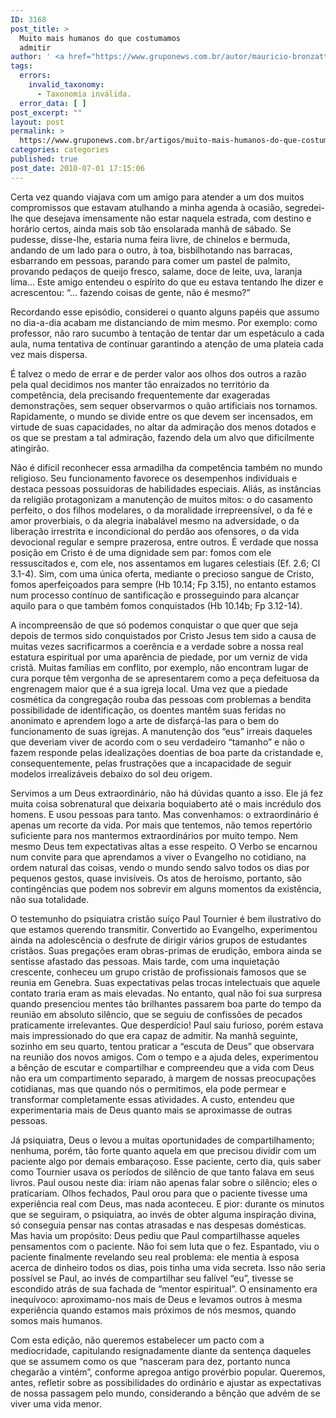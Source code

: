 ```yaml
---
ID: 3168
post_title: >
  Muito mais humanos do que costumamos
  admitir
author: ' <a href="https://www.gruponews.com.br/autor/mauricio-bronzatto" rel="tag">Maurício Bronzatto</a>'
tags:
  errors:
    invalid_taxonomy:
      - Taxonomia inválida.
  error_data: [ ]
post_excerpt: ""
layout: post
permalink: >
  https://www.gruponews.com.br/artigos/muito-mais-humanos-do-que-costumamos-admitir
categories: categories
published: true
post_date: 2010-07-01 17:15:06
---
```

Certa vez quando viajava com um amigo para atender a um dos muitos compromissos que estavam atulhando a minha agenda à ocasião, segredei-lhe que desejava imensamente não estar naquela estrada, com destino e horário certos, ainda mais sob tão ensolarada manhã de sábado. Se pudesse, disse-lhe, estaria numa feira livre, de chinelos e bermuda, andando de um lado para o outro, à toa, bisbilhotando nas barracas, esbarrando em pessoas, parando para comer um pastel de palmito, provando pedaços de queijo fresco, salame, doce de leite, uva, laranja lima... Este amigo entendeu o espírito do que eu estava tentando lhe dizer e acrescentou: “... fazendo coisas de gente, não é mesmo?”

Recordando esse episódio, considerei o quanto alguns papéis que assumo no dia-a-dia acabam me distanciando de mim mesmo. Por exemplo: como professor, não raro sucumbo à tentação de tentar dar um espetáculo a cada aula, numa tentativa de continuar garantindo a atenção de uma plateia cada vez mais dispersa.

É talvez o medo de errar e de perder valor aos olhos dos outros a razão pela qual decidimos nos manter tão enraizados no território da competência, dela precisando frequentemente dar exageradas demonstrações, sem sequer observarmos o quão artificiais nos tornamos. Rapidamente, o mundo se divide entre os que devem ser incensados, em virtude de suas capacidades, no altar da admiração dos menos dotados e os que se prestam a tal admiração, fazendo dela um alvo que dificilmente atingirão.

Não é difícil reconhecer essa armadilha da competência também no mundo religioso. Seu funcionamento favorece os desempenhos individuais e destaca pessoas possuidoras de habilidades especiais. Aliás, as instâncias da religião protagonizam a manutenção de muitos mitos: o do casamento perfeito, o dos filhos modelares, o da moralidade irrepreensível, o da fé e amor proverbiais, o da alegria inabalável mesmo na adversidade, o da liberação irrestrita e incondicional do perdão aos ofensores, o da vida devocional regular e sempre prazerosa, entre outros.
É verdade que nossa posição em Cristo é de uma dignidade sem par: fomos com ele ressuscitados e, com ele, nos assentamos em lugares celestiais (Ef. 2.6; Cl 3.1-4). Sim, com uma única oferta, mediante o precioso sangue de Cristo, fomos aperfeiçoados para sempre (Hb 10.14; Fp 3.15), no entanto estamos num processo contínuo de santificação e prosseguindo para alcançar aquilo para o que também fomos conquistados (Hb 10.14b; Fp 3.12-14).

A incompreensão de que só podemos conquistar o que quer que seja depois de termos sido conquistados por Cristo Jesus tem sido a causa de muitas vezes sacrificarmos a coerência e a verdade sobre a nossa real estatura espiritual por uma aparência de piedade, por um verniz de vida cristã. Muitas famílias em conflito, por exemplo, não encontram lugar de cura porque têm vergonha de se apresentarem como a peça defeituosa da engrenagem maior que é a sua igreja local. Uma vez que a piedade cosmética da congregação rouba das pessoas com problemas a bendita possibilidade de identificação, os doentes mantêm suas feridas no anonimato e aprendem logo a arte de disfarçá-las para o bem do funcionamento de suas igrejas. A manutenção dos “eus” irreais daqueles que deveriam viver de acordo com o seu verdadeiro “tamanho” e não o fazem responde pelas idealizações doentias de boa parte da cristandade e, consequentemente, pelas frustrações que a incapacidade de seguir modelos irrealizáveis debaixo do sol deu origem.

Servimos a um Deus extraordinário, não há dúvidas quanto a isso. Ele já fez muita coisa sobrenatural que deixaria boquiaberto até o mais incrédulo dos homens. E usou pessoas para tanto. Mas convenhamos: o extraordinário é apenas um recorte da vida. Por mais que tentemos, não temos repertório suficiente para nos mantermos extraordinários por muito tempo. Nem mesmo Deus tem expectativas altas a esse respeito. O Verbo se encarnou num convite para que aprendamos a viver o Evangelho no cotidiano, na ordem natural das coisas, vendo o mundo sendo salvo todos os dias por pequenos gestos, quase invisíveis. Os atos de heroísmo, portanto, são contingências que podem nos sobrevir em alguns momentos da existência, não sua totalidade.

O testemunho do psiquiatra cristão suíço Paul Tournier é bem ilustrativo do que estamos querendo transmitir. Convertido ao Evangelho, experimentou ainda na adolescência o desfrute de dirigir vários grupos de estudantes cristãos. Suas pregações eram obras-primas de erudição, embora ainda se sentisse afastado das pessoas. Mais tarde, com uma inquietação crescente, conheceu um grupo cristão de profissionais famosos que se reunia em Genebra. Suas expectativas pelas trocas intelectuais que aquele contato traria eram as mais elevadas. No entanto, qual não foi sua surpresa quando presenciou mentes tão brilhantes passarem boa parte do tempo da reunião em absoluto silêncio, que se seguiu de confissões de pecados praticamente irrelevantes. Que desperdício! Paul saiu furioso, porém estava mais impressionado do que era capaz de admitir. Na manhã seguinte, sozinho em seu quarto, tentou praticar a “escuta de Deus” que observara na reunião dos novos amigos. Com o tempo e a ajuda deles, experimentou a bênção de escutar e compartilhar e compreendeu que a vida com Deus não era um compartimento separado, à margem de nossas preocupações cotidianas, mas que quando nós o permitimos, ela pode permear e transformar completamente essas atividades. A custo, entendeu que experimentaria mais de Deus quanto mais se aproximasse de outras pessoas.

Já psiquiatra, Deus o levou a muitas oportunidades de compartilhamento; nenhuma, porém, tão forte quanto aquela em que precisou dividir com um paciente algo por demais embaraçoso. Esse paciente, certo dia, quis saber como Tournier usava os períodos de silêncio de que tanto falava em seus livros. Paul ousou neste dia: iriam não apenas falar sobre o silêncio; eles o praticariam. Olhos fechados, Paul orou para que o paciente tivesse uma experiência real com Deus, mas nada aconteceu. E pior: durante os minutos que se seguiram, o psiquiatra, ao invés de obter alguma inspiração divina, só conseguia pensar nas contas atrasadas e nas despesas domésticas. Mas havia um propósito: Deus pediu que Paul compartilhasse aqueles pensamentos com o paciente. Não foi sem luta que o fez. Espantado, viu o paciente finalmente revelando seu real problema: ele mentia à esposa acerca de dinheiro todos os dias, pois tinha uma vida secreta. Isso não seria possível se Paul, ao invés de compartilhar seu falível “eu”, tivesse se escondido atrás de sua fachada de “mentor espiritual”. O ensinamento era inequívoco: aproximamo-nos mais de Deus e levamos outros à mesma experiência quando estamos mais próximos de nós mesmos, quando somos mais humanos.

Com esta edição, não queremos estabelecer um pacto com a mediocridade, capitulando resignadamente diante da sentença daqueles que se assumem como os que “nasceram para dez, portanto nunca chegarão a vintém”, conforme apregoa antigo provérbio popular. Queremos, antes, refletir sobre as possibilidades do ordinário e ajustar as expectativas de nossa passagem pelo mundo, considerando a bênção que advém de se viver uma vida menor.